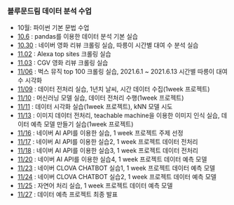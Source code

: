 ### 블루문드림 데이터 분석 수업  
 
- 10월: 파이썬 기본 문법 수업
- [10.6](https://github.com/jini11/Data_Analysis/tree/main/10.6) : pandas를 이용한 데이터 분석 기본 실습  
- [10.30](https://github.com/jini11/Data_Analysis/tree/main/10.30) : 네이버 영화 리뷰 크롤링 실습, 따릉이 시간별 대여 수 분석 실습
- [11.02](https://github.com/jini11/Data_Analysis/tree/main/11.02) : Alexa top sites 크롤링 실습
- [11.03](https://github.com/jini11/Data_Analysis/tree/main/11.03) : CGV 영화 리뷰 크롤링 실습
- [11/06](https://github.com/jini11/Data_Analysis/tree/main/11.06) : 벅스 뮤직 top 100 크롤링 실습, 2021.6.1 ~ 2021.6.13 시간별 따릉이 대여수 시각화  
- [11/09](https://github.com/jini11/Data_Analysis/tree/main/11.09) : 데이터 전처리 실습, 1년치 날씨, 시간 데이터 수집(1week 프로젝트) 
- [11/10](https://github.com/jini11/Data_Analysis/tree/main/11.10) : 머신러닝 모델 실습, 데이터 전처리 수행(1week 프로젝트)
- [11/11](https://github.com/jini11/Data_Analysis/tree/main/11.11) : 데이터 시각화 실습(1week 프로젝트), kNN 모델 시도
- [11/13](https://github.com/jini11/Data_Analysis/tree/main/11.11) : 이미지 데이터 전처리, teachable machine을 이용한 이미지 인식 실습, 데이터 예측 모델 만들기 실습(1week 프로젝트)  
- [11/16](https://github.com/jini11/Data_Analysis/tree/main/11.16) : 네이버 AI API를 이용한 실습, 1 week 프로젝트 주제 선정
- [11/17](https://github.com/jini11/Data_Analysis/tree/main/11.17) : 네이버 AI API를 이용한 실습2, 1 week 프로젝트 데이터 전처리
- [11/18](https://github.com/jini11/Data_Analysis/tree/main/11.18) : 네이버 AI API를 이용한 실습3, 1 week 프로젝트 데이터 전처리  
- [11/20](https://github.com/jini11/Data_Analysis/tree/main/11.20) : 네이버 AI API를 이용한 실습4, 1 week 프로젝트 데이터 예측 모델 
- [11/23](https://github.com/jini11/Data_Analysis/tree/main/11.23) : 네이버 CLOVA CHATBOT 실습1, 1 week 프로젝트 데이터 예측 모델 
- [11/24](https://github.com/jini11/Data_Analysis/tree/main/11.24) : 네이버 CLOVA CHATBOT 실습2, 1 week 프로젝트 데이터 예측 모델
- [11/25](https://github.com/jini11/Data_Analysis/tree/main/11.25) : 자연어 처리 실습, 1 week 프로젝트 데이터 예측 모델 
- [11/27](https://github.com/jini11/Data_Analysis/tree/main/11.27) : 데이터 예측 프로젝트 최종 발표


 
